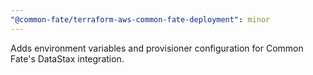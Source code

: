 ```yaml
---
"@common-fate/terraform-aws-common-fate-deployment": minor
---
```


Adds environment variables and provisioner configuration for Common Fate's DataStax integration.
